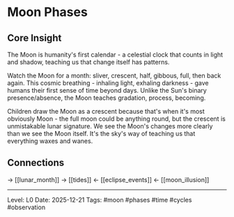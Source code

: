 # Moon Phases

## Core Insight
The Moon is humanity's first calendar - a celestial clock that counts in light and shadow, teaching us that change itself has patterns.

Watch the Moon for a month: sliver, crescent, half, gibbous, full, then back again. This cosmic breathing - inhaling light, exhaling darkness - gave humans their first sense of time beyond days. Unlike the Sun's binary presence/absence, the Moon teaches gradation, process, becoming.

Children draw the Moon as a crescent because that's when it's most obviously Moon - the full moon could be anything round, but the crescent is unmistakable lunar signature. We see the Moon's changes more clearly than we see the Moon itself. It's the sky's way of teaching us that everything waxes and wanes.

## Connections
→ [[lunar_month]]
→ [[tides]]
← [[eclipse_events]]
← [[moon_illusion]]

---
Level: L0
Date: 2025-12-21
Tags: #moon #phases #time #cycles #observation